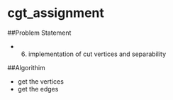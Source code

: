 # cgt_assignment


##Problem Statement
- 6. implementation of cut vertices and separability

##Algorithim
- get the vertices
- get the edges